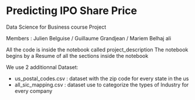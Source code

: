 # Predicting IPO Share Price
Data Science for Business course Project

Members : Julien Belguise / Guillaume Grandjean / Mariem Belhaj ali



All the code is inside the notebook called project_description
The notebook begins by a Resume of all the sections inside the notebook


We use 2 additionnal Dataset:
- us_postal_codes.csv : dataset with the zip code for every state in the us
- all_sic_mapping.csv : dataset use to categorize the types of Industry for every company
